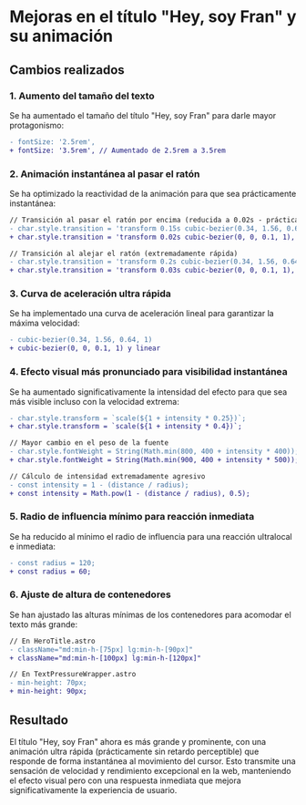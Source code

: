 # Mejoras en el título "Hey, soy Fran" y su animación

## Cambios realizados

### 1. Aumento del tamaño del texto
Se ha aumentado el tamaño del título "Hey, soy Fran" para darle mayor protagonismo:

```diff
- fontSize: '2.5rem',
+ fontSize: '3.5rem', // Aumentado de 2.5rem a 3.5rem
```

### 2. Animación instantánea al pasar el ratón
Se ha optimizado la reactividad de la animación para que sea prácticamente instantánea:

```diff
// Transición al pasar el ratón por encima (reducida a 0.02s - prácticamente instantánea)
- char.style.transition = 'transform 0.15s cubic-bezier(0.34, 1.56, 0.64, 1), font-weight 0.15s ease-out';
+ char.style.transition = 'transform 0.02s cubic-bezier(0, 0, 0.1, 1), font-weight 0.02s linear';

// Transición al alejar el ratón (extremadamente rápida)
- char.style.transition = 'transform 0.2s cubic-bezier(0.34, 1.56, 0.64, 1), font-weight 0.2s ease-out';
+ char.style.transition = 'transform 0.03s cubic-bezier(0, 0, 0.1, 1), font-weight 0.03s linear';
```

### 3. Curva de aceleración ultra rápida
Se ha implementado una curva de aceleración lineal para garantizar la máxima velocidad:

```diff
- cubic-bezier(0.34, 1.56, 0.64, 1)
+ cubic-bezier(0, 0, 0.1, 1) y linear
```

### 4. Efecto visual más pronunciado para visibilidad instantánea
Se ha aumentado significativamente la intensidad del efecto para que sea más visible incluso con la velocidad extrema:

```diff
- char.style.transform = `scale(${1 + intensity * 0.25})`;
+ char.style.transform = `scale(${1 + intensity * 0.4})`;

// Mayor cambio en el peso de la fuente
- char.style.fontWeight = String(Math.min(800, 400 + intensity * 400));
+ char.style.fontWeight = String(Math.min(900, 400 + intensity * 500));

// Cálculo de intensidad extremadamente agresivo 
- const intensity = 1 - (distance / radius);
+ const intensity = Math.pow(1 - (distance / radius), 0.5);
```

### 5. Radio de influencia mínimo para reacción inmediata
Se ha reducido al mínimo el radio de influencia para una reacción ultralocal e inmediata:

```diff
- const radius = 120;
+ const radius = 60;
```

### 6. Ajuste de altura de contenedores
Se han ajustado las alturas mínimas de los contenedores para acomodar el texto más grande:

```diff
// En HeroTitle.astro
- className="md:min-h-[75px] lg:min-h-[90px]"
+ className="md:min-h-[100px] lg:min-h-[120px]"

// En TextPressureWrapper.astro
- min-height: 70px;
+ min-height: 90px;
```

## Resultado
El título "Hey, soy Fran" ahora es más grande y prominente, con una animación ultra rápida (prácticamente sin retardo perceptible) que responde de forma instantánea al movimiento del cursor. Esto transmite una sensación de velocidad y rendimiento excepcional en la web, manteniendo el efecto visual pero con una respuesta inmediata que mejora significativamente la experiencia de usuario.
